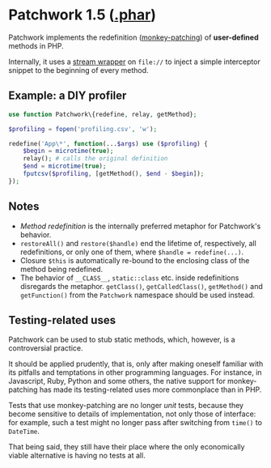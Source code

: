 # Patchwork 1.5 ([.phar](https://github.com/antecedent/patchwork/releases/download/1.5.0/patchwork.phar))

Patchwork implements the redefinition ([monkey-patching](https://en.wikipedia.org/wiki/Monkey_patch)) of **user-defined** methods in PHP.

Internally, it uses a [stream wrapper](http://php.net/manual/en/class.streamwrapper.php) on `file://` to inject a simple interceptor snippet to the beginning of every method.

## Example: a DIY profiler

```php
use function Patchwork\{redefine, relay, getMethod};

$profiling = fopen('profiling.csv', 'w');

redefine('App\*', function(...$args) use ($profiling) {
    $begin = microtime(true);
    relay(); # calls the original definition
    $end = microtime(true);
    fputcsv($profiling, [getMethod(), $end - $begin]);
});
```

## Notes

* *Method redefinition* is the internally preferred metaphor for Patchwork's behavior.
* `restoreAll()` and `restore($handle)` end the lifetime of, respectively, all redefinitions, or only one of them, where `$handle = redefine(...)`.
* Closure `$this` is automatically re-bound to the enclosing class of the method being redefined.
* The behavior of `__CLASS__`, `static::class` etc. inside redefinitions disregards the metaphor. `getClass()`, `getCalledClass()`, `getMethod()` and `getFunction()` from the `Patchwork` namespace should be used instead.

## Testing-related uses

Patchwork can be used to stub static methods, which, however, is a controversial practice.

It should be applied prudently, that is, only after making oneself familiar with its pitfalls and temptations in other programming languages. For instance, in Javascript, Ruby, Python and some others, the native support for monkey-patching has made its testing-related uses more commonplace than in PHP.

Tests that use monkey-patching are no longer *unit* tests, because they become sensitive to details of implementation, not only those of interface: for example, such a test might no longer pass after switching from `time()` to `DateTime`.

That being said, they still have their place where the only economically viable alternative is having no tests at all.
